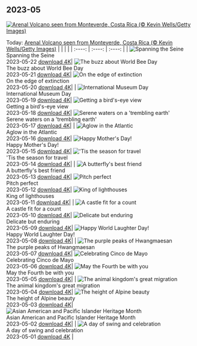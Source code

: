 ## 2023-05
[![Arenal Volcano seen from Monteverde, Costa Rica (© Kevin Wells/Getty Images)](https://cn.bing.com/th?id=OHR.BiodiverseCostaRica_EN-US2611109244_UHD.jpg&w=1000)](https://cn.bing.com/th?id=OHR.BiodiverseCostaRica_EN-US2611109244_UHD.jpg&pid=hp&w=3840&h=2160&rs=1&c=4)

Today: [Arenal Volcano seen from Monteverde, Costa Rica (© Kevin Wells/Getty Images)](https://cn.bing.com/th?id=OHR.BiodiverseCostaRica_EN-US2611109244_UHD.jpg&pid=hp&w=3840&h=2160&rs=1&c=4)
  |      |      |      |
| :----: | :----: | :----: |
| ![Spanning the Seine](https://cn.bing.com/th?id=OHR.PontdArcole_EN-US2477179777_UHD.jpg&pid=hp&w=384&h=216&rs=1&c=4) <br/> Spanning the Seine <br/> 2023-05-22  [download 4K](https://cn.bing.com/th?id=OHR.PontdArcole_EN-US2477179777_UHD.jpg&pid=hp&w=3840&h=2160&rs=1&c=4)| ![The buzz about World Bee Day](https://cn.bing.com/th?id=OHR.EuropeanHoneybee_EN-US0859156574_UHD.jpg&pid=hp&w=384&h=216&rs=1&c=4) <br/> The buzz about World Bee Day <br/> 2023-05-21  [download 4K](https://cn.bing.com/th?id=OHR.EuropeanHoneybee_EN-US0859156574_UHD.jpg&pid=hp&w=3840&h=2160&rs=1&c=4)| ![On the edge of extinction](https://cn.bing.com/th?id=OHR.SumatranRhino_EN-US0245305253_UHD.jpg&pid=hp&w=384&h=216&rs=1&c=4) <br/> On the edge of extinction <br/> 2023-05-20  [download 4K](https://cn.bing.com/th?id=OHR.SumatranRhino_EN-US0245305253_UHD.jpg&pid=hp&w=3840&h=2160&rs=1&c=4)|
| ![International Museum Day](https://cn.bing.com/th?id=OHR.MuseoSoumaya_EN-US2440983924_UHD.jpg&pid=hp&w=384&h=216&rs=1&c=4) <br/> International Museum Day <br/> 2023-05-19  [download 4K](https://cn.bing.com/th?id=OHR.MuseoSoumaya_EN-US2440983924_UHD.jpg&pid=hp&w=3840&h=2160&rs=1&c=4)| ![Getting a bird's-eye view](https://cn.bing.com/th?id=OHR.CormorantBridge_EN-US1902862286_UHD.jpg&pid=hp&w=384&h=216&rs=1&c=4) <br/> Getting a bird's-eye view <br/> 2023-05-18  [download 4K](https://cn.bing.com/th?id=OHR.CormorantBridge_EN-US1902862286_UHD.jpg&pid=hp&w=3840&h=2160&rs=1&c=4)| ![Serene waters on a 'trembling earth'](https://cn.bing.com/th?id=OHR.AmericanWetlands_EN-US1844827155_UHD.jpg&pid=hp&w=384&h=216&rs=1&c=4) <br/> Serene waters on a 'trembling earth' <br/> 2023-05-17  [download 4K](https://cn.bing.com/th?id=OHR.AmericanWetlands_EN-US1844827155_UHD.jpg&pid=hp&w=3840&h=2160&rs=1&c=4)|
| ![Aglow in the Atlantic](https://cn.bing.com/th?id=OHR.MorroJable_EN-US1772722431_UHD.jpg&pid=hp&w=384&h=216&rs=1&c=4) <br/> Aglow in the Atlantic <br/> 2023-05-16  [download 4K](https://cn.bing.com/th?id=OHR.MorroJable_EN-US1772722431_UHD.jpg&pid=hp&w=3840&h=2160&rs=1&c=4)| ![Happy Mother's Day!](https://cn.bing.com/th?id=OHR.OdocoileusVirginianus_EN-US1668598337_UHD.jpg&pid=hp&w=384&h=216&rs=1&c=4) <br/> Happy Mother's Day! <br/> 2023-05-15  [download 4K](https://cn.bing.com/th?id=OHR.OdocoileusVirginianus_EN-US1668598337_UHD.jpg&pid=hp&w=3840&h=2160&rs=1&c=4)| !['Tis the season for travel](https://cn.bing.com/th?id=OHR.SonnyBonoPelicans_EN-US1524460012_UHD.jpg&pid=hp&w=384&h=216&rs=1&c=4) <br/> 'Tis the season for travel <br/> 2023-05-14  [download 4K](https://cn.bing.com/th?id=OHR.SonnyBonoPelicans_EN-US1524460012_UHD.jpg&pid=hp&w=3840&h=2160&rs=1&c=4)|
| ![A butterfly's best friend](https://cn.bing.com/th?id=OHR.WildLupine_EN-US1382733552_UHD.jpg&pid=hp&w=384&h=216&rs=1&c=4) <br/> A butterfly's best friend <br/> 2023-05-13  [download 4K](https://cn.bing.com/th?id=OHR.WildLupine_EN-US1382733552_UHD.jpg&pid=hp&w=3840&h=2160&rs=1&c=4)| ![Pitch perfect](https://cn.bing.com/th?id=OHR.FootballField_EN-US1266832046_UHD.jpg&pid=hp&w=384&h=216&rs=1&c=4) <br/> Pitch perfect <br/> 2023-05-12  [download 4K](https://cn.bing.com/th?id=OHR.FootballField_EN-US1266832046_UHD.jpg&pid=hp&w=3840&h=2160&rs=1&c=4)| ![King of lighthouses](https://cn.bing.com/th?id=OHR.CordouanLighthouse_EN-US1179388866_UHD.jpg&pid=hp&w=384&h=216&rs=1&c=4) <br/> King of lighthouses <br/> 2023-05-11  [download 4K](https://cn.bing.com/th?id=OHR.CordouanLighthouse_EN-US1179388866_UHD.jpg&pid=hp&w=3840&h=2160&rs=1&c=4)|
| ![A castle fit for a count](https://cn.bing.com/th?id=OHR.MountCetatea_EN-US0862689024_UHD.jpg&pid=hp&w=384&h=216&rs=1&c=4) <br/> A castle fit for a count <br/> 2023-05-10  [download 4K](https://cn.bing.com/th?id=OHR.MountCetatea_EN-US0862689024_UHD.jpg&pid=hp&w=3840&h=2160&rs=1&c=4)| ![Delicate but enduring](https://cn.bing.com/th?id=OHR.TheChaps_EN-US0810025310_UHD.jpg&pid=hp&w=384&h=216&rs=1&c=4) <br/> Delicate but enduring <br/> 2023-05-09  [download 4K](https://cn.bing.com/th?id=OHR.TheChaps_EN-US0810025310_UHD.jpg&pid=hp&w=3840&h=2160&rs=1&c=4)| ![Happy World Laughter Day!](https://cn.bing.com/th?id=OHR.SealLaughing_EN-US0742497806_UHD.jpg&pid=hp&w=384&h=216&rs=1&c=4) <br/> Happy World Laughter Day! <br/> 2023-05-08  [download 4K](https://cn.bing.com/th?id=OHR.SealLaughing_EN-US0742497806_UHD.jpg&pid=hp&w=3840&h=2160&rs=1&c=4)|
| ![The purple peaks of Hwangmaesan](https://cn.bing.com/th?id=OHR.HwangmaesanAzaleas_EN-US0649441292_UHD.jpg&pid=hp&w=384&h=216&rs=1&c=4) <br/> The purple peaks of Hwangmaesan <br/> 2023-05-07  [download 4K](https://cn.bing.com/th?id=OHR.HwangmaesanAzaleas_EN-US0649441292_UHD.jpg&pid=hp&w=3840&h=2160&rs=1&c=4)| ![Celebrating Cinco de Mayo](https://cn.bing.com/th?id=OHR.Popocatepetl_EN-US0582960818_UHD.jpg&pid=hp&w=384&h=216&rs=1&c=4) <br/> Celebrating Cinco de Mayo <br/> 2023-05-06  [download 4K](https://cn.bing.com/th?id=OHR.Popocatepetl_EN-US0582960818_UHD.jpg&pid=hp&w=3840&h=2160&rs=1&c=4)| ![May the Fourth be with you](https://cn.bing.com/th?id=OHR.RebelBase_EN-US9162228478_UHD.jpg&pid=hp&w=384&h=216&rs=1&c=4) <br/> May the Fourth be with you <br/> 2023-05-05  [download 4K](https://cn.bing.com/th?id=OHR.RebelBase_EN-US9162228478_UHD.jpg&pid=hp&w=3840&h=2160&rs=1&c=4)|
| ![The animal kingdom's great migration](https://cn.bing.com/th?id=OHR.ThreeWildebeest_EN-US9446203427_UHD.jpg&pid=hp&w=384&h=216&rs=1&c=4) <br/> The animal kingdom's great migration <br/> 2023-05-04  [download 4K](https://cn.bing.com/th?id=OHR.ThreeWildebeest_EN-US9446203427_UHD.jpg&pid=hp&w=3840&h=2160&rs=1&c=4)| ![The height of Alpine beauty](https://cn.bing.com/th?id=OHR.KlostersSerneus_EN-US9360254697_UHD.jpg&pid=hp&w=384&h=216&rs=1&c=4) <br/> The height of Alpine beauty <br/> 2023-05-03  [download 4K](https://cn.bing.com/th?id=OHR.KlostersSerneus_EN-US9360254697_UHD.jpg&pid=hp&w=3840&h=2160&rs=1&c=4)| ![Asian American and Pacific Islander Heritage Month](https://cn.bing.com/th?id=OHR.KoreanBell_EN-US9211069806_UHD.jpg&pid=hp&w=384&h=216&rs=1&c=4) <br/> Asian American and Pacific Islander Heritage Month <br/> 2023-05-02  [download 4K](https://cn.bing.com/th?id=OHR.KoreanBell_EN-US9211069806_UHD.jpg&pid=hp&w=3840&h=2160&rs=1&c=4)|
| ![A day of swing and celebration](https://cn.bing.com/th?id=OHR.ExteriorPreservationHall_EN-US9095698933_UHD.jpg&pid=hp&w=384&h=216&rs=1&c=4) <br/> A day of swing and celebration <br/> 2023-05-01  [download 4K](https://cn.bing.com/th?id=OHR.ExteriorPreservationHall_EN-US9095698933_UHD.jpg&pid=hp&w=3840&h=2160&rs=1&c=4) |
